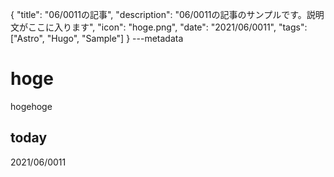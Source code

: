 {
  "title": "06/0011の記事",
  "description": "06/0011の記事のサンプルです。説明文がここに入ります",
  "icon": "hoge.png",
  "date": "2021/06/0011",
  "tags": ["Astro", "Hugo", "Sample"]
}
---metadata

# hoge
hogehoge

## today
2021/06/0011